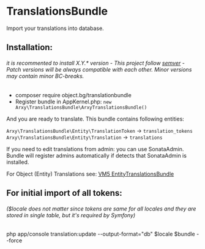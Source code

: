 # TranslationsBundle

Import your translations into database.

## Installation: 
###### it is recommented to install X.Y.* version - This project follow <a target="_blank" href="https://semver.org/">semver</a> - Patch versions will be always compatible with each other. Minor versions may contain minor BC-breaks.
- composer require object.bg/translationbundle
- Register bundle in AppKernel.php: `new Arxy\TranslationsBundle\ArxyTranslationsBundle()`

And you are ready to translate. This bundle contains following entities:

`Arxy\TranslationsBundle\Entity\TranslationToken` -> `translation_tokens`
`Arxy\TranslationsBundle\Entity\Translation` -> `translations`

If you need to edit translations from admin: you can use SonataAdmin. Bundle will register admins automatically if detects that SonataAdmin is installed.

For Object (Entity) Translations see: <a href="https://github.com/vm5/EntityTranslationsBundle" target="_blank">VM5 EntityTranslationsBundle</a>

## For initial import of all tokens:
###### ($locale does not matter since tokens are same for all locales and they are stored in single table, but it's required by Symfony)

php app/console translation:update --output-format="db" $locale $bundle --force